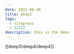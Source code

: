 ```yaml
---
date: 2022-06-30
title: deep2
tags:
  - vitepress
  - 22222
description: this is the demo
---
```


[[deep3/deep4/deep4]]

